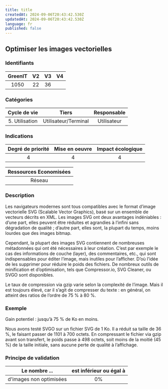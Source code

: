 ```yaml
---
title: title
createdAt: 2024-09-06T20:43:42.530Z
updatedAt: 2024-09-06T20:43:42.530Z
language: fr
published: false
---
```

## Optimiser les images vectorielles

### Identifiants

| GreenIT |  V2  |  V3  |  V4  |
|:-------:|:----:|:----:|:----:|
|   1050   | 22  | 36  |      |

### Catégories

| Cycle de vie |  Tiers  |  Responsable  |
|:---------:|:----:|:----:|
| 5. Utilisation | Utilisateur/Terminal | Utilisateur |

### Indications

| Degré de priorité |      Mise en oeuvre       |  Impact écologique    |
|:-------------------:|:-------------------------:|:---------------------:|
| 4 | 4 | 4 |

|Ressources Economisées                                      |
|:----------------------------------------------------------:|
|  Réseau  |

### Description

Les navigateurs modernes sont tous compatibles avec le format d’image vectorielle SVG (Scalable Vector Graphics), 
basé sur un ensemble de vecteurs décrits en XML. Les images SVG ont deux avantages indéniables : d’une part, 
elles peuvent être réduites et agrandies à l’infini sans dégradation de qualité ; d’autre part, elles sont,
la plupart du temps, moins lourdes que des images bitmap.

Cependant, la plupart des images SVG contiennent de nombreuses métadonnées qui ont été nécessaires à leur création. 
C’est par exemple le cas des informations de couche (layer), des commentaires, etc., qui sont indispensables pour éditer l’image,
mais inutiles pour l’afficher. D’où l’idée de les supprimer pour réduire le poids des fichiers.
De nombreux outils de minification et d’optimisation, tels que Compressor.io, SVG Cleaner, ou SVGO sont disponibles.

Le taux de compression via gzip varie selon la complexité de l’image. Mais il est toujours élevé, car il s’agit de compresser du texte :
en général, on atteint des ratios de l’ordre de 75 % à 80 %.


### Exemple

Gain potentiel : jusqu’à 75 % de Ko en moins.

Nous avons testé SVGO sur un fichier SVG de 1 Ko. Il a réduit sa taille de 36 %, le faisant passer de 1101 à 700 octets. En compressant le fichier via gzip avant son transfert, le poids passe à 498 octets, soit moins de la moitié (45 %) de la taille initiale, sans aucune perte de qualité à l’affichage.


### Principe de validation

| Le nombre ...     | est inférieur ou égal à   |  
|-------------------|:-------------------------:|
| d'images non optimisées  |  0% |
